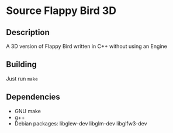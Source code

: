 # Source Flappy Bird 3D

## Description

A 3D version of Flappy Bird written in C++ without using an Engine

## Building

Just run `make`

## Dependencies

 - GNU make
 - g++
 - Debian packages: libglew-dev libglm-dev libglfw3-dev
